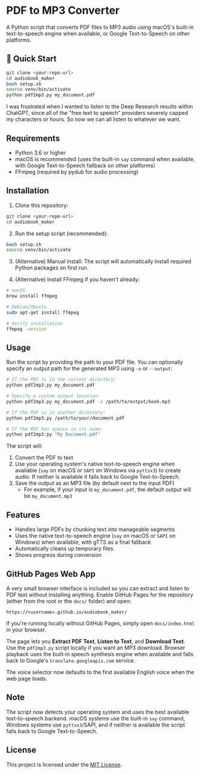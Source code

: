 # PDF to MP3 Converter

A Python script that converts PDF files to MP3 audio using macOS's built-in text-to-speech engine when available, or Google Text-to-Speech on other platforms.

## 🚀 Quick Start

```bash
git clone <your-repo-url>
cd audiobook_maker
bash setup.sh
source venv/bin/activate
python pdf2mp3.py my_document.pdf
```

I was frustrated when I wanted to listen to the Deep Research results within ChatGPT, since all of the "free text to speech" providers severely capped my characters or hours. So now we can all listen to whatever we want.

## Requirements

- Python 3.6 or higher
- macOS is recommended (uses the built-in `say` command when available, with Google Text-to-Speech fallback on other platforms)
- FFmpeg (required by pydub for audio processing)

## Installation

1. Clone this repository:
```bash
git clone <your-repo-url>
cd audiobook_maker
```

2. Run the setup script (recommended):
```bash
bash setup.sh
source venv/bin/activate
```

3. (Alternative) Manual install: The script will automatically install required Python packages on first run.

4. (Alternative) Install FFmpeg if you haven't already:
```bash
# macOS
brew install ffmpeg

# Debian/Ubuntu
sudo apt-get install ffmpeg

# Verify installation
ffmpeg -version
```

## Usage

Run the script by providing the path to your PDF file. You can optionally
specify an output path for the generated MP3 using ``-o`` or ``--output``:

```bash
# If the PDF is in the current directory:
python pdf2mp3.py my_document.pdf

# Specify a custom output location:
python pdf2mp3.py my_document.pdf -o /path/to/output/book.mp3

# If the PDF is in another directory:
python pdf2mp3.py /path/to/your/document.pdf

# If the PDF has spaces in its name:
python pdf2mp3.py "My Document.pdf"
```

The script will:
1. Convert the PDF to text
2. Use your operating system's native text-to-speech engine when available
   (``say`` on macOS or ``SAPI`` on Windows via ``pyttsx3``) to create audio.
   If neither is available it falls back to Google Text-to-Speech.
3. Save the output as an MP3 file (by default next to the input PDF)
   - For example, if your input is `my_document.pdf`, the default output will
     be `my_document.mp3`

## Features

- Handles large PDFs by chunking text into manageable segments
- Uses the native text-to-speech engine (``say`` on macOS or ``SAPI`` on Windows)
  when available, with gTTS as a final fallback
- Automatically cleans up temporary files
- Shows progress during conversion

## GitHub Pages Web App

A very small browser interface is included so you can extract and listen to PDF text without installing anything. Enable GitHub Pages for the repository (either from the root or the `docs/` folder) and open:

```
https://<username>.github.io/audiobook_maker/
```
If you're running locally without GitHub Pages, simply open `docs/index.html` in your browser.

The page lets you **Extract PDF Text**, **Listen to Text**, and **Download Text**. Use the `pdf2mp3.py` script locally if you want an MP3 download. Browser playback uses the built‑in speech synthesis engine when available and falls back to Google's `translate.googleapis.com` service.

The voice selector now defaults to the first available English voice when the web page loads.


## Note

The script now detects your operating system and uses the best available
text-to-speech backend. macOS systems use the built-in ``say`` command,
Windows systems use ``pyttsx3``/SAPI, and if neither is available the
script falls back to Google Text-to-Speech.

## License

This project is licensed under the [MIT License](LICENSE).
